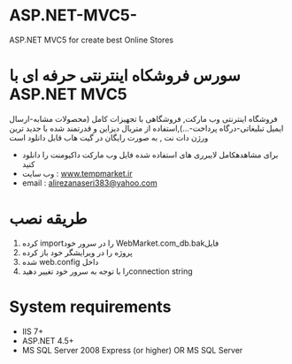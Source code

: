 # ASP.NET-MVC5-
ASP.NET MVC5 for create best  Online Stores
# سورس فروشکاه اینترنتی حرفه ای با ASP.NET MVC5
فروشگاه اینترنتی وب مارکت, فروشگاهی با تجهیزات کامل (محصولات مشابه-ارسال ایمیل تبلیغاتی-درگاه پرداخت-...),استفاده از متریال دیزاین و قدرتمند شده با جدید ترین ورژن دات نت , به صورت رایگان در گیت هاب قابل دانلود است

- برای مشاهدهکامل لایبرری های استفاده شده فایل وب مارکت داکیومنت را دانلود کنید
- وب سایت : www.tempmarket.ir
- email : alirezanaseri383@yahoo.com

# طریقه نصب

1. کرده importرا در سرور خود WebMarket.com_db.bakفایل
2. پروژه را در ویرایشگر خود باز کرده
3. شده web.config داخل
4. را با توجه به سرور خود تغییر دهیدconnection string 

# System requirements
- IIS 7+
- ASP.NET 4.5+
- MS SQL Server 2008 Express (or higher) OR MS SQL Server
